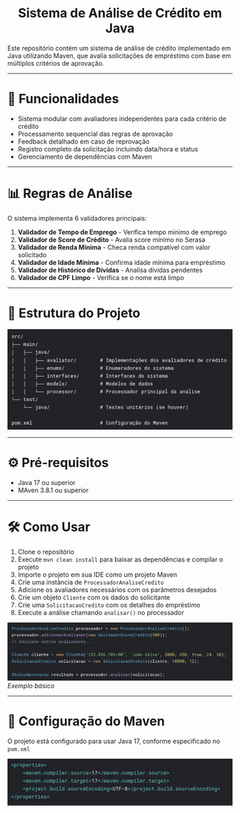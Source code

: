 <h1 align="center"> Sistema de Análise de Crédito em Java </h1>

Este repositório contém um sistema de análise de crédito implementado em Java utilizando Maven, que avalia solicitações de empréstimo com base em múltiplos critérios de aprovação.

***

# :hammer: Funcionalidades

* Sistema modular com avaliadores independentes para cada critério de crédito
* Processamento sequencial das regras de aprovação
* Feedback detalhado em caso de reprovação
* Registro completo da solicitação incluindo data/hora e status
* Gerenciamento de dependências com Maven

*** 

# 📊 Regras de Análise

O sistema implementa 6 validadores principais:

1. **Validador de Tempo de Emprego** - Verifica tempo mínimo de emprego  
2. **Validador de Score de Crédito** - Avalia score mínimo no Serasa  
3. **Validador de Renda Mínima** - Checa renda compatível com valor solicitado  
4. **Validador de Idade Mínima** - Confirma idade mínima para empréstimo  
5. **Validador de Histórico de Dívidas** - Analisa dívidas pendentes  
6. **Validador de CPF Limpo** - Verifica se o nome está limpo

***


# 📁 Estrutura do Projeto  

![EStrutura do projeto](./img/estruturaProjeto.png)   

***

# ⚙️ Pré-requisitos 

* Java 17 ou superior
* MAven 3.8.1 ou superior

***

# 🛠️ Como Usar 

1. Clone o repositório
2. Execute `mvn clean install` para baixar as dependências e compilar o projeto
3. Importe o projeto em sua IDE como um projeto Maven
4. Crie uma instância de `ProcessadorAnaliseCredito`
5. Adicione os avaliadores necessários com os parâmetros desejados
6. Crie um objeto `Cliente` com os dados do solicitante
7. Crie uma `SolicitacaoCredito` com os detalhes do empréstimo
8. Execute a análise chamando `analisar()` no processador

![Exemplo Simples](./img/exemploBasico.png)   
*Exemplo básico*

***

# 📜 Configuração do Maven

O projeto está configurado para usar Java 17, conforme especificado no `pom.xml`

![Pom.xml](./img/pom.png) 
